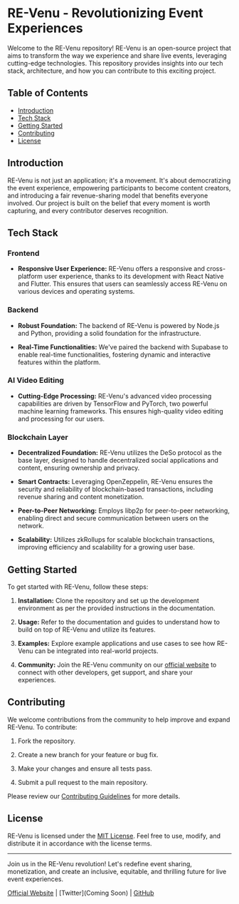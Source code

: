 # RE-Venu - Revolutionizing Event Experiences

Welcome to the RE-Venu repository! RE-Venu is an open-source project that aims to transform the way we experience and share live events, leveraging cutting-edge technologies. This repository provides insights into our tech stack, architecture, and how you can contribute to this exciting project.

## Table of Contents
- [Introduction](#introduction)
- [Tech Stack](#tech-stack)
- [Getting Started](#getting-started)
- [Contributing](#contributing)
- [License](#license)

## Introduction

RE-Venu is not just an application; it's a movement. It's about democratizing the event experience, empowering participants to become content creators, and introducing a fair revenue-sharing model that benefits everyone involved. Our project is built on the belief that every moment is worth capturing, and every contributor deserves recognition.

## Tech Stack

### Frontend

- **Responsive User Experience:** RE-Venu offers a responsive and cross-platform user experience, thanks to its development with React Native and Flutter. This ensures that users can seamlessly access RE-Venu on various devices and operating systems.

### Backend

- **Robust Foundation:** The backend of RE-Venu is powered by Node.js and Python, providing a solid foundation for the infrastructure.

- **Real-Time Functionalities:** We've paired the backend with Supabase to enable real-time functionalities, fostering dynamic and interactive features within the platform.

### AI Video Editing

- **Cutting-Edge Processing:** RE-Venu's advanced video processing capabilities are driven by TensorFlow and PyTorch, two powerful machine learning frameworks. This ensures high-quality video editing and processing for our users.

### Blockchain Layer

- **Decentralized Foundation:** RE-Venu utilizes the DeSo protocol as the base layer, designed to handle decentralized social applications and content, ensuring ownership and privacy.

- **Smart Contracts:** Leveraging OpenZeppelin, RE-Venu ensures the security and reliability of blockchain-based transactions, including revenue sharing and content monetization.

- **Peer-to-Peer Networking:** Employs libp2p for peer-to-peer networking, enabling direct and secure communication between users on the network.

- **Scalability:** Utilizes zkRollups for scalable blockchain transactions, improving efficiency and scalability for a growing user base.

## Getting Started

To get started with RE-Venu, follow these steps:

1. **Installation:** Clone the repository and set up the development environment as per the provided instructions in the documentation.

2. **Usage:** Refer to the documentation and guides to understand how to build on top of RE-Venu and utilize its features.

3. **Examples:** Explore example applications and use cases to see how RE-Venu can be integrated into real-world projects.

4. **Community:** Join the RE-Venu community on our [official website](https://re-venu.xyz) to connect with other developers, get support, and share your experiences.

## Contributing

We welcome contributions from the community to help improve and expand RE-Venu. To contribute:

1. Fork the repository.

2. Create a new branch for your feature or bug fix.

3. Make your changes and ensure all tests pass.

4. Submit a pull request to the main repository.

Please review our [Contributing Guidelines](CONTRIBUTING.md) for more details.

## License

RE-Venu is licensed under the [MIT License](LICENSE). Feel free to use, modify, and distribute it in accordance with the license terms.

---

Join us in the RE-Venu revolution! Let's redefine event sharing, monetization, and create an inclusive, equitable, and thrilling future for live event experiences.

[Official Website](https://re-venu.xyz) | [Twitter](Coming Soon) | [GitHub](https://github.com/agbegbetech/revenu)
